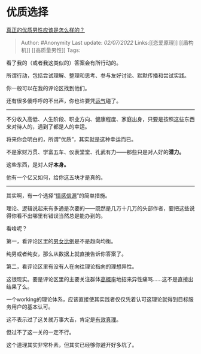 # 优质选择
[真正的优质男性应该是怎么样的？](https://www.zhihu.com/question/499461573/answer/2545387159)

> Author: #Anonymity
> Last update: *02/07/2022*
> Links:[[恋爱原理]] [[盾构机]] [[高质量男性]]
> Tags:

看了我的（或者我这类似的）答案会有所行动的。

所谓行动，包括尝试理解、整理和思考、参与友好讨论、默默传播和尝试实践。

你一般可以在我的评论区找到他们。

还有很多傻呼呼的不出声，你也许要凭[运气](https://www.zhihu.com/search?q=%E8%BF%90%E6%B0%94&search_source=Entity&hybrid_search_source=Entity&hybrid_search_extra=%7B%22sourceType%22%3A%22answer%22%2C%22sourceId%22%3A2545387159%7D)碰了。

---

不分收入高低、人生阶段、职业方向、健康程度、家庭出身，只要是按照这些东西来对待人的，遇到了都是人的幸运。

将来你会明白的，所谓“优质”，其实就是这种幸运而已。

不是家财万贯、学富五车、仪表堂堂、孔武有力——那些只是对人好的**潜力。**

这些东西，是对人好**本身。**

他有一个亿又如何，给你这五块才是真的。

---

其实啊，有一个选择“[情感信源](https://www.zhihu.com/search?q=%E6%83%85%E6%84%9F%E4%BF%A1%E6%BA%90&search_source=Entity&hybrid_search_source=Entity&hybrid_search_extra=%7B%22sourceType%22%3A%22answer%22%2C%22sourceId%22%3A2545387159%7D)”的简单措施。

理论、逻辑说起来有多通是次要的——既然是几万十几万的头部作者，要把这些说得你看不出哪里有错误当然总是能办到的。

看啥呢？

第一，看评论区里的[男女比例](https://www.zhihu.com/search?q=%E7%94%B7%E5%A5%B3%E6%AF%94%E4%BE%8B&search_source=Entity&hybrid_search_source=Entity&hybrid_search_extra=%7B%22sourceType%22%3A%22answer%22%2C%22sourceId%22%3A2545387159%7D)是不是趋向均衡。

纯男或者纯女，那么从数据上就直接告诉你答案了。

第二，看评论区里有没有人在向往理论指向的理想异性。

这很现实。要是评论区里的主要关注群体[高概率](https://www.zhihu.com/search?q=%E9%AB%98%E6%A6%82%E7%8E%87&search_source=Entity&hybrid_search_source=Entity&hybrid_search_extra=%7B%22sourceType%22%3A%22answer%22%2C%22sourceId%22%3A2545387159%7D)地招来异性痛骂……这不是直接出结果了么。

一个working的理论体系，应该直接使其实践者仅仅凭着认可这理论就得到目标服务用户的基本认可。

这不表示过了这关就万事大吉，肯定是[有效真理](https://www.zhihu.com/search?q=%E6%9C%89%E6%95%88%E7%9C%9F%E7%90%86&search_source=Entity&hybrid_search_source=Entity&hybrid_search_extra=%7B%22sourceType%22%3A%22answer%22%2C%22sourceId%22%3A2545387159%7D)。

但过不了这一关的一定不行。

这个道理其实非常朴素，但其实已经够你避开好多坑了。
